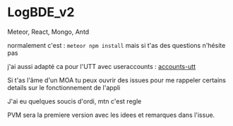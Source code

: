 # LogBDE_v2
Meteor, React, Mongo, Antd

normalement c'est : `meteor npm install` mais si t'as des questions n'hésite pas

j'ai aussi adapté ca pour l'UTT avec useraccounts : [accounts-utt](https://atmospherejs.com/jav/accounts-utt)


Si t'as l'âme d'un MOA tu peux ouvrir des issues pour me rappeler certains details sur le fonctionnement de l'appli

J'ai eu quelques soucis d'ordi, mtn c'est regle

PVM sera la premiere version avec les idees et remarques dans l'issue.
